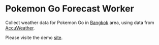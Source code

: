 # Pokemon Go Forecast Worker
Collect weather data for Pokemon Go in [Bangkok](https://goo.gl/maps/KRQ8vV3uuJn) area, using data from [AccuWeather](www.accuweather.com).

Please visite the demo [site](https://chanwutk.github.io/pokemon-go-forecast/).
